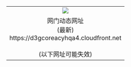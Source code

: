 ﻿<table>
  <tr></tr>
  <tr><td colspan=2 align=center><img src="https://d3gcoreacyhqa4.cloudfront.net/Up/oGate.jpg" /></td></tr>
  <tr><td colspan=2 align=center>网门动态网址<br/>(最新)
<br>https://d3gcoreacyhqa4.cloudfront.net
<br/><br/>(以下网址可能失效)
    </td>
  </tr>
</table>
